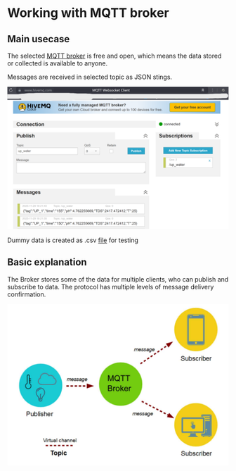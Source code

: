 # Working with MQTT broker

## Main usecase

The selected [MQTT broker](https://www.hivemq.com/demos/websocket-client/) is free and open, which means the data stored or collected is available to anyone.

Messages are received in selected topic as JSON stings. 

![Sample interface](./images/mqtt_broker.png)

Dummy data is created as .csv [file](./data/example_data.csv) for testing

## Basic explanation

The Broker stores some of the data for multiple clients, who can publish and subscribe to data. The protocol has multiple levels of message delivery confirmation.

![MQTT Protocol](./images/mqtt_protocol.jpg)



